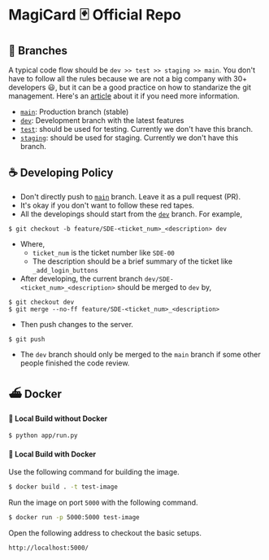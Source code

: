 # MagiCard 🃏 Official Repo 


## 🔀 Branches

A typical code flow should be `dev >> test >> staging >> main`. You don't have to follow all the rules because we are not a big company with 30+ developers 😃, but it can be a good practice on how to standarize the git management. Here's an [article](https://dev.to/couchcamote/git-branching-name-convention-cch) about it if you need more information. 

- [`main`](https://github.com/USF-msds-603-2022/2022-product-analytics-group-project-group1): Production branch (stable)
- [`dev`](https://github.com/USF-msds-603-2022/2022-product-analytics-group-project-group1/tree/dev): Development branch with the latest features
- [`test`](): should be used for testing. Currently we don't have this branch.
- [`staging`](): should be used for staging. Currently we don't have this branch.


## ☕️ Developing Policy

- Don't directly push to [`main`](https://github.com/USF-msds-603-2022/2022-product-analytics-group-project-group1) branch. Leave it as a pull request (PR).
- It's okay if you don't want to follow these red tapes. 
- All the developings should start from the [`dev`](https://github.com/USF-msds-603-2022/2022-product-analytics-group-project-group1/tree/dev) branch. For example,
```
$ git checkout -b feature/SDE-<ticket_num>_<description> dev
```
- Where,
  - `ticket_num` is the ticket number like `SDE-00`
  - The description should be a brief summary of the ticket like `_add_login_buttons`
- After developing, the current branch `dev/SDE-<ticket_num>_<description>` should be merged to `dev` by,
```
$ git checkout dev
$ git merge --no-ff feature/SDE-<ticket_num>_<description>
```
- Then push changes to the server.
```
$ git push
```
- The `dev` branch should only be merged to the `main` branch if some other people finished the code review.

## ⛴ Docker


#### 🔨 Local Build without Docker

```bash
$ python app/run.py
```

#### 🚧 Local Build with Docker

Use the following command for building the image.

```bash
$ docker build . -t test-image
```

Run the image on port `5000` with the following command.

```bash
$ docker run -p 5000:5000 test-image
```

Open the following address to checkout the basic setups.

```
http://localhost:5000/
```

